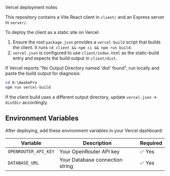 Vercel deployment notes

This repository contains a Vite React client in `client/` and an Express server in `server/`.

To deploy the client as a static site on Vercel:
1. Ensure the root `package.json` provides a `vercel-build` script that builds the client. It runs `cd client && npm ci && npm run build`.
2. `vercel.json` is configured to use `client/index.html` as the static-build entry and expects the build output in `client/dist`.

If Vercel reports "No Output Directory named 'dist' found", run locally and paste the build output for diagnosis:

```powershell
cd H:\AwakePro
npm run vercel-build
```

If the client build uses a different output directory, update `vercel.json` -> `distDir` accordingly.

## Environment Variables

After deploying, add these environment variables in your Vercel dashboard:

| Variable | Description | Required |
|----------|-------------|----------|
| `OPENROUTER_API_KEY` | Your OpenRouter API key | ✅ Yes |
| `DATABASE_URL` | Your Database connection string | ✅ Yes |